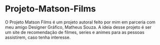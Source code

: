 # Projeto-Matson-Films
O Projeto Matson Films é um projeto autoral feito por mim em parceria com meu amigo Designer Gráfico, Matheus Souza. A ideia desse projeto é ser um site de recomendação de filmes, series e animes para as pessoas assistirem, caso tenha interesse. 
